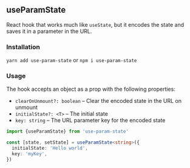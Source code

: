 ## useParamState

React hook that works much like `useState`, but it encodes the state and saves it in a parameter in the URL.

### Installation

`yarn add use-param-state` or `npm i use-param-state`

### Usage

The hook accepts an object as a prop with the following properties:

- `clearOnUnmount?: boolean` – Clear the encoded state in the URL on unmount
- `initialState?: <T>` – The initial state
- `key: string` – The URL parameter key for the encoded state

```ts
import {useParamState} from 'use-param-state'

const [state, setState] = useParamState<string>({
  initialState: 'Hello world',
  key: 'myKey',
})
```
